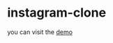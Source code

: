 # instagram-clone

you can visit the [demo](https://www.insta-clone-elif-iskenderoglu.netlify.app/)
